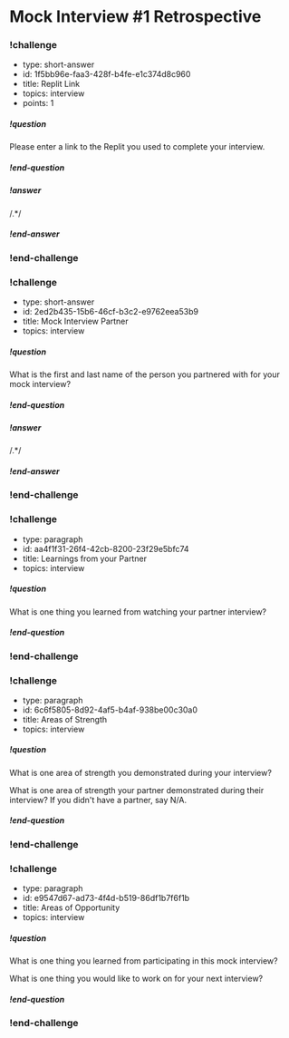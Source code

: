 # Mock Interview #1 Retrospective

<!-- Question 1 -->
<!-- prettier-ignore-start -->
### !challenge
* type: short-answer
* id: 1f5bb96e-faa3-428f-b4fe-e1c374d8c960
* title: Replit Link
* topics: interview
* points: 1
##### !question

Please enter a link to the Replit you used to complete your interview.

##### !end-question
##### !answer

/.*/

##### !end-answer
### !end-challenge

<!-- Question 2 -->
### !challenge
* type: short-answer
* id: 2ed2b435-15b6-46cf-b3c2-e9762eea53b9
* title: Mock Interview Partner
* topics: interview
##### !question

What is the first and last name of the person you partnered with for your mock interview?

##### !end-question

##### !answer

/.*/

##### !end-answer
### !end-challenge

<!-- Question 3 -->
### !challenge
* type: paragraph
* id: aa4f1f31-26f4-42cb-8200-23f29e5bfc74
* title: Learnings from your Partner
* topics: interview
##### !question

What is one thing you learned from watching your partner interview?

##### !end-question
### !end-challenge

<!-- Question 4 -->
### !challenge
* type: paragraph
* id: 6c6f5805-8d92-4af5-b4af-938be00c30a0
* title: Areas of Strength
* topics: interview
##### !question

What is one area of strength you demonstrated during your interview?

What is one area of strength your partner demonstrated during their interview? If you didn't have a partner, say N/A.

##### !end-question
### !end-challenge

<!-- Question 5 -->
### !challenge
* type: paragraph
* id: e9547d67-ad73-4f4d-b519-86df1b7f6f1b
* title: Areas of Opportunity
* topics: interview
##### !question

What is one thing you learned from participating in this mock interview?

What is one thing you would like to work on for your next interview?

##### !end-question
### !end-challenge